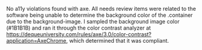 No a11y violations found with axe.  All needs review items were related to the software being unable to determine the background color of the .container due to the background-image.  I sampled the background image color (#1B1B1B) and ran it through the color contrast analyzer at https://dequeuniversity.com/rules/axe/3.0/color-contrast?application=AxeChrome, which determined that it was compliant.
